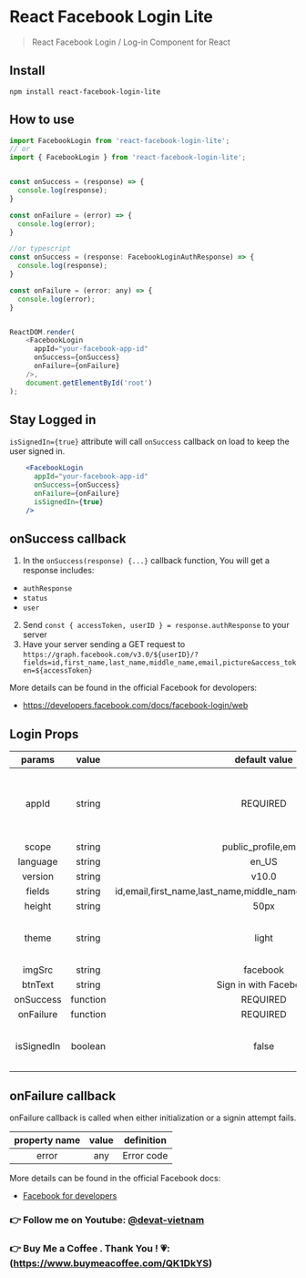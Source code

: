 # React Facebook Login Lite

> React Facebook Login / Log-in Component for React


## Install
```
npm install react-facebook-login-lite
```

## How to use
```js
import FacebookLogin from 'react-facebook-login-lite';
// or
import { FacebookLogin } from 'react-facebook-login-lite';


const onSuccess = (response) => {
  console.log(response);
}

const onFailure = (error) => {
  console.log(error);
}

//or typescript
const onSuccess = (response: FacebookLoginAuthResponse) => {
  console.log(response);
}

const onFailure = (error: any) => {
  console.log(error);
}


ReactDOM.render(
    <FacebookLogin 
      appId="your-facebook-app-id"
      onSuccess={onSuccess}
      onFailure={onFailure}
    />,
    document.getElementById('root')
);
```

## Stay Logged in
`isSignedIn={true}` attribute will call `onSuccess` callback on load to keep the user signed in.
```jsx
    <FacebookLogin 
      appId="your-facebook-app-id"
      onSuccess={onSuccess}
      onFailure={onFailure}
      isSignedIn={true}
    />
```


## onSuccess callback

 1. In the `onSuccess(response) {...}` callback function, You will get a response includes:
  * `authResponse`
  * `status`
  * `user` 
 2. Send `const { accessToken, userID } = response.authResponse` to your server 
 3. Have your server sending a GET request to `https://graph.facebook.com/v3.0/${userID}/?fields=id,first_name,last_name,middle_name,email,picture&access_token=${accessToken}`


More details can be found in the official Facebook for devolopers:
 * https://developers.facebook.com/docs/facebook-login/web


## Login Props

|    params    |   value  |             default value            |   description    |
|:------------:|:--------:|:------------------------------------:|:----------------:|
|     appId    |  string  |               REQUIRED               | You can create a appId by creating a [facebook app](https://developers.facebook.com/apps/?show_reminder=true) |
|     scope    |  string  |          public_profile,email        |                  |
|   language   |  string  |               en_US                  |                  |
|    version   |  string  |               v10.0                  |                  |
|     fields   |  string  | id,email,first_name,last_name,middle_name,name,picture,short_name |                  |
|     height   |  string  |                50px                  |                  |
|     theme    |  string  |               light                  | There are two values: 'dark' and 'light'  |
|    imgSrc    |  string  |              facebook                |                  |
|    btnText   |  string  |         Sign in with Facebook        |                  |
|   onSuccess  | function |               REQUIRED               |                  |
|   onFailure  | function |               REQUIRED               |                  |
| isSignedIn   | boolean  |                false                 | If true will auto login your facebook |


## onFailure callback

onFailure callback is called when either initialization or a signin attempt fails.

| property name |  value   |             definition               |
|:-------------:|:--------:|:------------------------------------:|
|   error       |  any     |           Error code                 |



More details can be found in the official Facebook docs:
 * [Facebook for developers](https://developers.facebook.com/docs/facebook-login/)


### 👉 Follow me on Youtube: [@devat-vietnam](https://www.youtube.com/c/DevATHTML)
### 👉 Buy Me a Coffee . Thank You ! 💗: (https://www.buymeacoffee.com/QK1DkYS)
